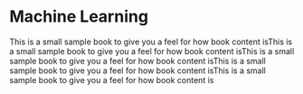 # Machine Learning

This is a small sample book to give you a feel for how book content isThis is a small sample book to give you a feel for how book content isThis is a small sample book to give you a feel for how book content isThis is a small sample book to give you a feel for how book content isThis is a small sample book to give you a feel for how book content is

```{tableofcontents}
```